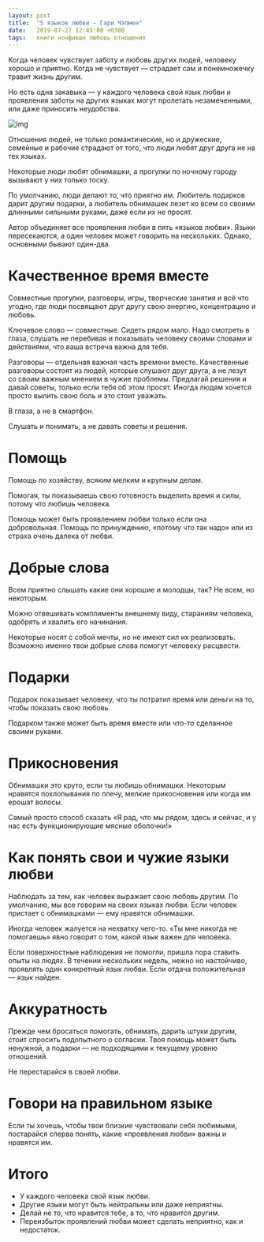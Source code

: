 ```yaml
---
layout: post
title:  "5 языков любви — Гари Чэпмен"
date:   2019-07-27 12:45:00 +0300
tags: 	книги нонфикшн любовь отношения
---
```


Когда человек чувствует заботу и любовь других людей, человеку хорошо и приятно. Когда не чувствует — страдает сам и понемножечку травит жизнь другим. 

Но есть одна закавыка — у каждого человека свой язык любви и проявления заботы на других языках могут пролетать незамеченными, или даже приносить неудобства. 

![img]({{site.url}}/assets/books/5_love_languages.png)

<!--excerpt-->

Отношения людей, не только романтические, но и дружеские, семейные и рабочие страдают от того, что люди любят друг друга не на тех языках.

Некоторые люди любят обнимашки, а прогулки по ночному городу вызывают у них только тоску. 

По умолчанию, люди делают то, что приятно им. Любитель подарков дарит другим подарки, а любитель обнимашек лезет ко всем со своими длинными сильными руками, даже если их не просят.

Автор объединяет все проявления любви в пять «языков любви». Языки пересекаются, а один человек может говорить на нескольких. Однако, основными бывают один-два.

# Качественное время вместе

Совместные прогулки, разговоры, игры, творческие занятия и всё что угодно, где люди посвящают друг другу свою энергию, концентрацию и любовь. 

Ключевое слово — совместные. Сидеть рядом мало. Надо смотреть в глаза, слушать не перебивая и показывать человеку своими словами и действиями, что ваша встреча важна для тебя. 

Разговоры — отдельная важная часть времени вместе. Качественные разговоры состоят из людей, которые слушают друг друга, а не лезут со своим важным мнением в чужие проблемы. Предлагай решения и давай советы, только если тебя об этом просят. Иногда людям хочется просто вылить свою боль и это стоит уважать.

В глаза, а не в смартфон.

Слушать и понимать, а не давать советы и решения.

# Помощь

Помощь по хозяйству, всяким мелким и крупным делам. 

Помогая, ты показываешь свою готовность выделить время и силы, потому что любишь человека.

Помощь может быть проявлением любви только если она добровольная. Помощь по принуждению, «потому что так надо» или из страха очень далека от любви.

# Добрые слова

Всем приятно слышать какие они хорошие и молодцы, так? Не всем, но некоторым.

Можно отвешивать комплименты внешнему виду, стараниям человека, одобрять и хвалить его начинания. 

Некоторые носят с собой мечты, но не имеют сил их реализовать. Возможно именно твои добрые слова помогут человеку расцвести.

# Подарки

Подарок показывает человеку, что ты потратил время или деньги на то, чтобы показать свою любовь. 

Подарком также может быть время вместе или что-то сделанное своими руками. 

# Прикосновения

Обнимашки это круто, если ты любишь обнимашки. Некоторым нравятся похлопывания по плечу, мелкие прикосновения или когда им ерошат волосы. 

Самый просто способ сказать «Я рад, что мы рядом, здесь и сейчас, и у нас есть функционирующие мясные оболочки!»

# Как понять свои и чужие языки любви

Наблюдать за тем, как человек выражает свою любовь другим. По умолчанию, мы все говорим на своих языках любви. Если человек пристает с обнимашками — ему нравятся обнимашки.

Иногда человек жалуется на нехватку чего-то. «Ты мне никогда не помогаешь» явно говорит о том, какой язык важен для человека. 

Если поверхностные наблюдения не помогли, пришла пора ставить опыты на людях. В течении нескольких недель, нежно но настойчиво, проявлять один конкретный язык любви. Если отдача положительная — язык найден. 

# Аккуратность

Прежде чем бросаться помогать, обнимать, дарить штуки другим, стоит спросить подопытного о согласии. Твоя помощь может быть ненужной, а подарки — не подходящими к текущему уровню отношений. 

Не перестарайся в своей любви.

# Говори на правильном языке

Если ты хочешь, чтобы твои близкие чувствовали себя любимыми, постарайся сперва понять, какие «проявления любви» важны и нравятся им.

# Итого

- У каждого человека свой язык любви.
- Другие языки могут быть нейтральны или даже неприятны.
- Делай не то, что нравится тебе, а то, что нравится другим.
- Переизбыток проявлений любви может сделать неприятно, как и недостаток.